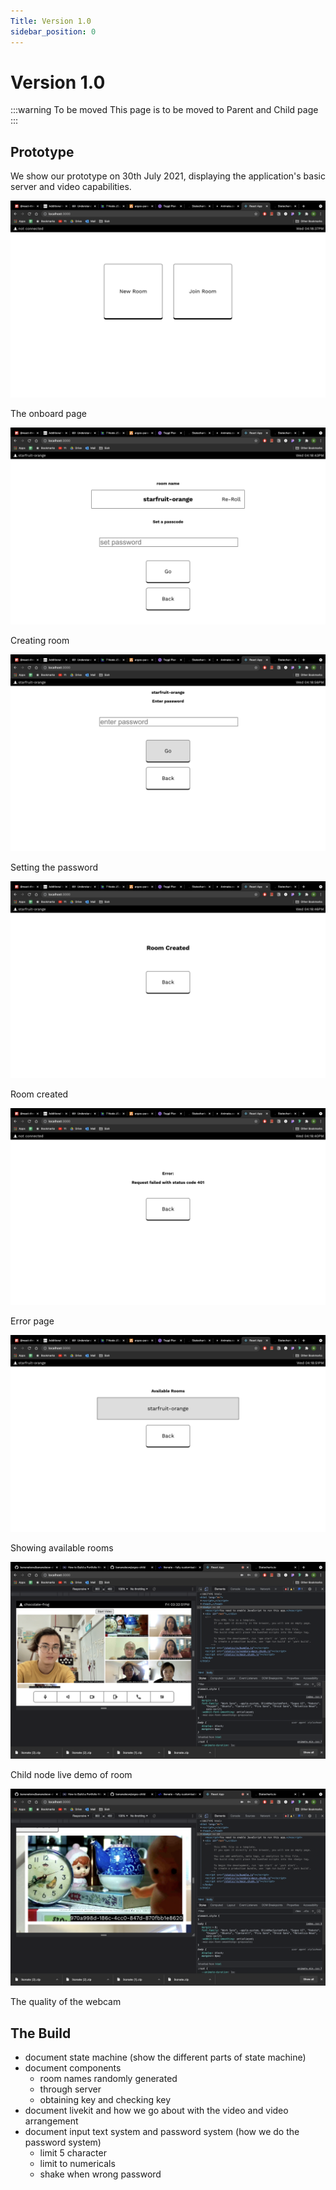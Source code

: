 ```yaml
---
Title: Version 1.0
sidebar_position: 0
---
```


# Version 1.0

:::warning To be moved
This page is to be moved to Parent and Child page
:::

## Prototype

We show our prototype on 30th July 2021, displaying the application's basic server and video capabilities.

![onboard](../../../static/img/software-v1-0/0-onboard.png)

The onboard page

![room create](../../../static/img/software-v1-0/1-room-create.png)

Creating room

![room set password](../../../static/img/software-v1-0/2-room-set-password.png)

Setting the password

![room created](../../../static/img/software-v1-0/3-room-created.png)

Room created

![error](../../../static/img/software-v1-0/4-error.png)

Error page

![available room](../../../static/img/software-v1-0/5-available-room.png)

Showing available rooms

![child live room](../../../static/img/software-v1-0/child-live-room.png)

Child node live demo of room

![child webcam quality](../../../static/img/software-v1-0/child-webcam-quality.png)

The quality of the webcam

## The Build

- document state machine (show the different parts of state machine)
- document components
  - room names randomly generated
  - through server
  - obtaining key and checking key
- document livekit and how we go about with the video and video arrangement
- document input text system and password system (how we do the password system)
  - limit 5 character
  - limit to numericals
  - shake when wrong password
